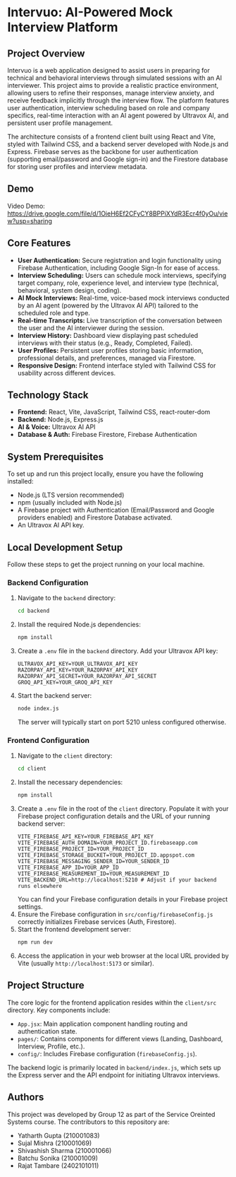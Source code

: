 # Intervuo: AI-Powered Mock Interview Platform

## Project Overview

Intervuo is a web application designed to assist users in preparing for technical and behavioral interviews through simulated sessions with an AI interviewer. This project aims to provide a realistic practice environment, allowing users to refine their responses, manage interview anxiety, and receive feedback implicitly through the interview flow. The platform features user authentication, interview scheduling based on role and company specifics, real-time interaction with an AI agent powered by Ultravox AI, and persistent user profile management.

The architecture consists of a frontend client built using React and Vite, styled with Tailwind CSS, and a backend server developed with Node.js and Express. Firebase serves as the backbone for user authentication (supporting email/password and Google sign-in) and the Firestore database for storing user profiles and interview metadata.

## Demo

Video Demo: https://drive.google.com/file/d/1OieH6Ef2CFyCY8BPPiXYdR3Ecr4f0yOu/view?usp=sharing

## Core Features

* **User Authentication:** Secure registration and login functionality using Firebase Authentication, including Google Sign-In for ease of access.
* **Interview Scheduling:** Users can schedule mock interviews, specifying target company, role, experience level, and interview type (technical, behavioral, system design, coding).
* **AI Mock Interviews:** Real-time, voice-based mock interviews conducted by an AI agent (powered by the Ultravox AI API) tailored to the scheduled role and type.
* **Real-time Transcripts:** Live transcription of the conversation between the user and the AI interviewer during the session.
* **Interview History:** Dashboard view displaying past scheduled interviews with their status (e.g., Ready, Completed, Failed).
* **User Profiles:** Persistent user profiles storing basic information, professional details, and preferences, managed via Firestore.
* **Responsive Design:** Frontend interface styled with Tailwind CSS for usability across different devices.

## Technology Stack

* **Frontend:** React, Vite, JavaScript, Tailwind CSS, react-router-dom
* **Backend:** Node.js, Express.js
* **AI & Voice:** Ultravox AI API
* **Database & Auth:** Firebase Firestore, Firebase Authentication

## System Prerequisites

To set up and run this project locally, ensure you have the following installed:

* Node.js (LTS version recommended)
* npm (usually included with Node.js)
* A Firebase project with Authentication (Email/Password and Google providers enabled) and Firestore Database activated.
* An Ultravox AI API key.

## Local Development Setup

Follow these steps to get the project running on your local machine.

### Backend Configuration

1.  Navigate to the `backend` directory:
    ```bash
    cd backend
    ```
2.  Install the required Node.js dependencies:
    ```bash
    npm install
    ```
3.  Create a `.env` file in the `backend` directory. Add your Ultravox API key:
    ```
    ULTRAVOX_API_KEY=YOUR_ULTRAVOX_API_KEY
    RAZORPAY_API_KEY=YOUR_RAZORPAY_API_KEY
    RAZORPAY_API_SECRET=YOUR_RAZORPAY_API_SECRET
    GROQ_API_KEY=YOUR_GROQ_API_KEY
    ```
4.  Start the backend server:
    ```bash
    node index.js
    ```
    The server will typically start on port 5210 unless configured otherwise.

### Frontend Configuration

1.  Navigate to the `client` directory:
    ```bash
    cd client
    ```
2.  Install the necessary dependencies:
    ```bash
    npm install
    ```
3.  Create a `.env` file in the root of the `client` directory. Populate it with your Firebase project configuration details and the URL of your running backend server:
    ```
    VITE_FIREBASE_API_KEY=YOUR_FIREBASE_API_KEY
    VITE_FIREBASE_AUTH_DOMAIN=YOUR_PROJECT_ID.firebaseapp.com
    VITE_FIREBASE_PROJECT_ID=YOUR_PROJECT_ID
    VITE_FIREBASE_STORAGE_BUCKET=YOUR_PROJECT_ID.appspot.com
    VITE_FIREBASE_MESSAGING_SENDER_ID=YOUR_SENDER_ID
    VITE_FIREBASE_APP_ID=YOUR_APP_ID
    VITE_FIREBASE_MEASUREMENT_ID=YOUR_MEASUREMENT_ID
    VITE_BACKEND_URL=http://localhost:5210 # Adjust if your backend runs elsewhere
    ```
    You can find your Firebase configuration details in your Firebase project settings.
4.  Ensure the Firebase configuration in `src/config/firebaseConfig.js` correctly initializes Firebase services (Auth, Firestore).
5.  Start the frontend development server:
    ```bash
    npm run dev
    ```
6.  Access the application in your web browser at the local URL provided by Vite (usually `http://localhost:5173` or similar).

## Project Structure

The core logic for the frontend application resides within the `client/src` directory. Key components include:

* `App.jsx`: Main application component handling routing and authentication state.
* `pages/`: Contains components for different views (Landing, Dashboard, Interview, Profile, etc.).
* `config/`: Includes Firebase configuration (`firebaseConfig.js`).

The backend logic is primarily located in `backend/index.js`, which sets up the Express server and the API endpoint for initiating Ultravox interviews.

## Authors

This project was developed by Group 12 as part of the Service Oreinted Systems course. The contributors to this repository are:

* Yatharth Gupta (210001083)
* Sujal Mishra (210001069)
* Shivashish Sharma (210001066)
* Batchu Sonika (210001009)
* Rajat Tambare (2402101011)
